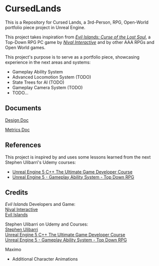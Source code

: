 # CursedLands
This is a Repository for Cursed Lands, a 3rd-Person, RPG, Open-World portfolio piece project in Unreal Engine.

This project takes inspiration from [_Evil Islands: Curse of the Lost Soul_]((https://en.nival.com/games/pc-games/evil-islands)), a Top-Down RPG PC game by [_Nival Interactive_](https://en.nival.com/) and by other AAA RPGs and Open World games.

This project's purpose is to serve as a portfolio piece, showcasing experience in the next areas and systems:
* Gameplay Ability System
* Advanced Locomotion System (TODO)
* State Trees for AI (TODO)
* Gameplay Camera System (TODO)
* TODO...

##  Documents

[Design Doc](./Docs/DesignDoc.md)

[Metrics Doc](./Docs/MetricsDoc.md)

## References

This project is inspired by and uses some lessons learned from the next Stephen Ulibarri's Udemy courses:
* [Unreal Engine 5 C++ The Ultimate Game Developer Course](https://www.udemy.com/course/unreal-engine-5-the-ultimate-game-developer-course)
* [Unreal Engine 5 - Gameplay Ability System - Top Down RPG](https://www.udemy.com/course/unreal-engine-5-gas-top-down-rpg/)

## Credits

_Evil Islands_ Developers and Game:\
[Nival Interactive](https://en.nival.com/)\
[Evil Islands](https://en.nival.com/games/pc-games/evil-islands)

Stephen Ulibarri on Udemy and Courses:\
[Stephen Ulibarri](https://www.udemy.com/user/stephen-ulibarri-3/)\
[Unreal Engine 5 C++ The Ultimate Game Developer Course](https://www.udemy.com/course/unreal-engine-5-the-ultimate-game-developer-course/)\
[Unreal Engine 5 - Gameplay Ability System - Top Down RPG](https://www.udemy.com/course/unreal-engine-5-gas-top-down-rpg/?couponCode=ST3MT200225B)

Maximo
- Additional Character Animations